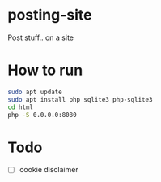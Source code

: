<!-- https://github.com/AMDRadeonRX6750XT/posting-site -->
# posting-site
Post stuff.. on a site

# How to run
```bash
sudo apt update
sudo apt install php sqlite3 php-sqlite3
cd html
php -S 0.0.0.0:8080
```

# Todo
- [ ] cookie disclaimer
